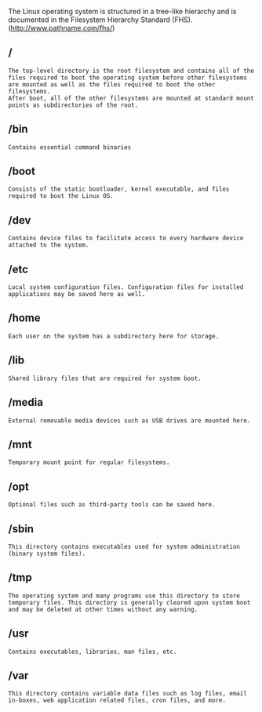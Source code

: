 The Linux operating system is structured in a tree-like hierarchy and is documented in the Filesystem Hierarchy Standard (FHS). (http://www.pathname.com/fhs/)

## / 
	The top-level directory is the root filesystem and contains all of the files required to boot the operating system before other filesystems are mounted as well as the files required to boot the other filesystems.
	After boot, all of the other filesystems are mounted at standard mount points as subdirectories of the root.

## /bin
	Contains essential command binaries

## /boot
	Consists of the static bootloader, kernel executable, and files required to boot the Linux OS.

## /dev
	Contains device files to facilitate access to every hardware device attached to the system.

## /etc
	Local system configuration files. Configuration files for installed applications may be saved here as well.

## /home
	Each user on the system has a subdirectory here for storage.

## /lib
	Shared library files that are required for system boot.

## /media
	External removable media devices such as USB drives are mounted here.

## /mnt
	Temporary mount point for regular filesystems.

## /opt
	Optional files such as third-party tools can be saved here.

## /sbin
	This directory contains executables used for system administration (binary system files).

## /tmp
	The operating system and many programs use this directory to store temporary files. This directory is generally cleared upon system boot and may be deleted at other times without any warning.

## /usr
	Contains executables, libraries, man files, etc.

## /var
	This directory contains variable data files such as log files, email in-boxes, web application related files, cron files, and more.

